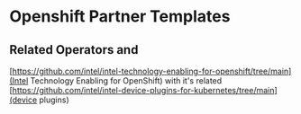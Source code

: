 # Openshift Partner Templates

## Related Operators and 
[https://github.com/intel/intel-technology-enabling-for-openshift/tree/main](Intel Technology Enabling for OpenShift) 
with it's related [https://github.com/intel/intel-device-plugins-for-kubernetes/tree/main](device plugins)


